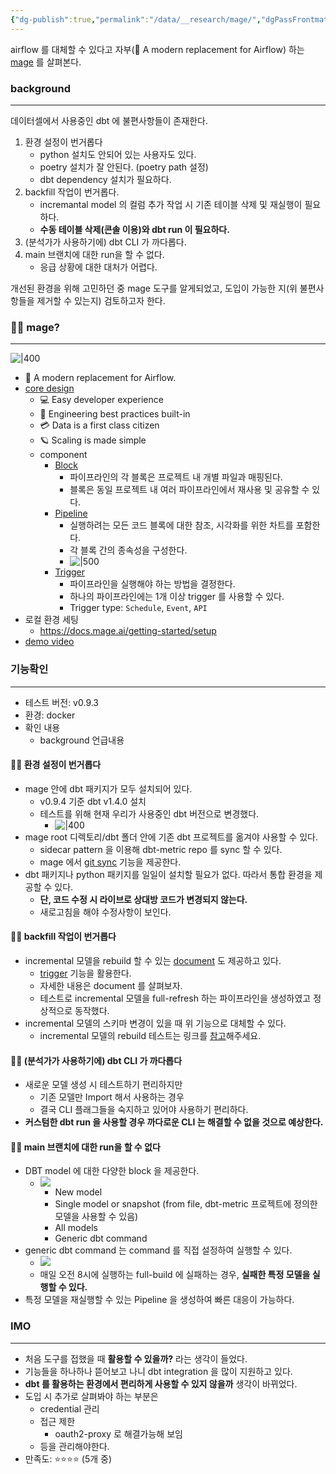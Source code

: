 ```yaml
---
{"dg-publish":true,"permalink":"/data/__research/mage/","dgPassFrontmatter":true,"created":"","updated":""}
---
```



airflow 를 대체할 수 있다고 자부(🧙 A modern replacement for Airflow) 하는 [mage](https://docs.mage.ai/introduction/overview) 를 살펴본다.

### background
---
데이터셀에서 사용중인 dbt 에 불편사항들이 존재한다.
1. 환경 설정이 번거롭다
	- python 설치도 안되어 있는 사용자도 있다.
	- poetry 설치가 잘 안된다. (poetry path 설정)
	- dbt dependency 설치가 필요하다.
2. backfill 작업이 번거롭다.
	- incremantal model 의 컬럼 추가 작업 시 기존 테이블 삭제 및 재실행이 필요하다.
	- **수동 테이블 삭제(콘솔 이용)와 dbt run 이 필요하다.**
3. (분석가가 사용하기에) dbt CLI 가 까다롭다.
4. main 브랜치에 대한 run을 할 수 없다.
	- 응급 상황에 대한 대처가 어렵다.

개선된 환경을 위해 고민하던 중 mage 도구를 알게되었고, 도입이 가능한 지(위 불편사항들을 제거할 수 있는지) 검토하고자 한다.

### 💁‍♂️ mage?
---
![|400](https://i.imgur.com/QTiMkEi.png)

- 🧙 A modern replacement for Airflow.
- [core design](https://docs.mage.ai/design/core-design-principles)
	- 💻 Easy developer experience
	- 🚢 Engineering best practices built-in
	- 💳 Data is a first class citizen
	- 🪐 Scaling is made simple
	- component
		- [Block](https://docs.mage.ai/design/blocks)
			- 파이프라인의 각 블록은 프로젝트 내 개별 파일과 매핑된다.
			- 블록은 동일 프로젝트 내 여러 파이프라인에서 재사용 및 공유할 수 있다.
		- [Pipeline](https://docs.mage.ai/design/core-abstractions#pipeline)
			- 실행하려는 모든 코드 블록에 대한 참조, 시각화를 위한 차트를 포함한다.
			- 각 블록 간의 종속성을 구성한다.
			- ![|500](https://i.imgur.com/YkJnzRd.png)
		- [Trigger](https://docs.mage.ai/guides/triggering-pipelines#trigger)
			- 파이프라인을 실행해야 하는 방법을 결정한다.
			- 하나의 파이프라인에는 1개 이상 trigger 를 사용할 수 있다.
			- Trigger type: `Schedule`, `Event`, `API`
- 로컬 환경 세팅
	- https://docs.mage.ai/getting-started/setup
- [demo video](https://www.youtube.com/watch?v=hrsErfPDits)

### 기능확인
---
- 테스트 버전: v0.9.3
- 환경: docker
- 확인 내용
	- background 언급내용

#### 🙆‍♂️ 환경 설정이 번거롭다
- mage 안에 dbt 패키지가 모두 설치되어 있다.
	- v0.9.4 기준 dbt v1.4.0 설치
	- 테스트를 위해 현재 우리가 사용중인 dbt 버전으로 변경했다.
		- ![|400](https://i.imgur.com/pWb3Ep4.png)
- mage root 디렉토리/dbt 폴더 안에 기존 dbt 프로젝트를 옮겨야 사용할 수 있다.
	- sidecar pattern 을 이용해 dbt-metric repo 를 sync 할 수 있다.
	- mage 에서 [git sync](https://docs.mage.ai/production/data-sync/git#git-sync) 기능을 제공한다.
- dbt 패키지나 python 패키지를 일일이 설치할 필요가 없다. 따라서 통합 환경을 제공할 수 있다.
	- **단, 코드 수정 시 라이브로 상대방 코드가 변경되지 않는다.** 
	- 새로고침을 해야 수정사항이 보인다.

#### 🙆‍♂️ backfill 작업이 번거롭다
- incremental 모델을 rebuild 할 수 있는 [document](https://docs.mage.ai/dbt/incremental-models#how-to-rebuild-incremental-models) 도 제공하고 있다.
	- [trigger](https://docs.mage.ai/guides/triggering-pipelines) 기능을 활용한다.
	- 자세한 내용은 document 를 살펴보자.
	- 테스트로 incremental 모델을 full-refresh 하는 파이프라인을 생성하였고 정상적으로 동작했다.
- incremental 모델의 스키마 변경이 있을 때 위 기능으로 대체할 수 있다.
	- incremental 모델의 rebuild 테스트는 링크를 [참고](http://localhost:6789/pipelines/incremental_full_refresh_test/runs/7)해주세요.

#### 🤷‍♂️ (분석가가 사용하기에) dbt CLI 가 까다롭다
- 새로운 모델 생성 시 테스트하기 편리하지만
	- 기존 모델만 Import 해서 사용하는 경우
	- 결국 CLI 플래그들을 숙지하고 있어야 사용하기 편리하다.
- **커스텀한 dbt run 을 사용할 경우 까다로운 CLI 는 해결할 수 없을 것으로 예상한다.**

#### 🙆‍♂️ main 브랜치에 대한 run을 할 수 없다
- DBT model 에 대한 다양한 block 을 제공한다.
	- ![](https://i.imgur.com/cYwW209.png)
		- New model
		- Single model or snapshot (from file, dbt-metric 프로젝트에 정의한 모델을 사용할 수 있음)
		- All models
		- Generic dbt command
- generic dbt command 는 command 를 직접 설정하여 실행할 수 있다.
	- ![](https://i.imgur.com/I7DbQ7r.png)
	- 매일 오전 8시에 실행하는 full-build 에 실패하는 경우, **실패한 특정 모델을 실행할 수 있다.**
- 특정 모델을 재실행할 수 있는 Pipeline 을 생성하여 빠른 대응이 가능하다.

### IMO
---
- 처음 도구를 접했을 때 **활용할 수 있을까?** 라는 생각이 들었다.
- 기능들을 하나하나 뜯어보고 나니 dbt integration 을 많이 지원하고 있다.
- **dbt 를 활용하는 환경에서 편리하게 사용할 수 있지 않을까** 생각이 바뀌었다.
- 도입 시 추가로 살펴봐야 하는 부분은
	- credential 관리
	- 접근 제한
		- oauth2-proxy 로 해결가능해 보임
	- 등을 관리해야한다.
- 만족도: ⭐️⭐️⭐️⭐️ (5개 중)
